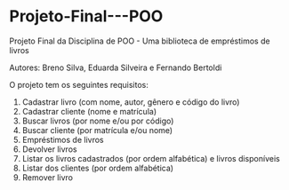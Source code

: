 # Projeto-Final---POO
Projeto Final da Disciplina de POO - Uma biblioteca de empréstimos de livros

Autores: Breno Silva, Eduarda Silveira e Fernando Bertoldi

O projeto tem os seguintes requisitos:
1.	Cadastrar livro (com nome, autor, gênero e código do livro)
2.	Cadastrar cliente (nome e matrícula)
3.	Buscar livros (por nome e/ou por código)
4.	Buscar cliente (por matrícula e/ou nome)
5.	Empréstimos de livros
6.	Devolver livros
7.	Listar os livros cadastrados (por ordem alfabética) e livros disponíveis
8.	Listar dos clientes (por ordem alfabética)
9.	Remover livro
